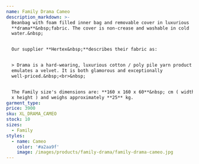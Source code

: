 ```yaml
---
name: Family Drama Cameo
description_markdown: >-
  Beanbag with foam filled inner bag and removable cover in luxurious
  **drama**&nbsp;fabric. The cover is non-crease and washable in cold
  water.&nbsp;


  Our supplier **Hertex&nbsp;**describes their fabric as:


  > Drama is a hard-wearing, luxurious cotton / poly pile yarn product that
  emulates a velvet. It is both glamorous and exceptionally
  well-priced.&nbsp;<br>&nbsp;


  The Family size's dimensions are: **160 x 160 x 60**&nbsp; cm ( width x depth
  x height ) and weighs approximately **25** kg.
garment_type:
price: 3900
sku: XL_DRAMA_CAMEO
stock: 10
sizes:
  - Family
styles:
  - name: Cameo
    color: '#a2aa9f'
    image: /images/products/family-drama/family-drama-cameo.jpg
---
```

